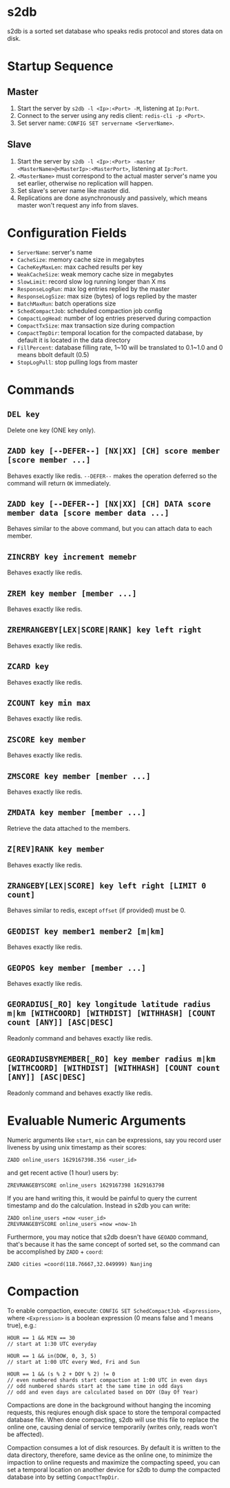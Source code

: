 # s2db
s2db is a sorted set database who speaks redis protocol and stores data on disk.

# Startup Sequence
## Master
1. Start the server by `s2db -l <Ip>:<Port> -M`, listening at `Ip:Port`.
2. Connect to the server using any redis client: `redis-cli -p <Port>`.
3. Set server name: `CONFIG SET servername <ServerName>`.

## Slave
1. Start the server by `s2db -l <Ip>:<Port> -master <MasterName>@<MasterIp>:<MasterPort>`, listening at `Ip:Port`.
2. `<MasterName>` must correspond to the actual master server's name you set earlier, otherwise no replication will happen.
3. Set slave's server name like master did.
4. Replications are done asynchronously and passively, which means master won't request any info from slaves.

# Configuration Fields
- `ServerName`: server's name
- `CacheSize`: memory cache size in megabytes
- `CacheKeyMaxLen`: max cached results per key
- `WeakCacheSize`: weak memory cache size in megabytes
- `SlowLimit`: record slow log running longer than X ms
- `ResponseLogRun`: max log entries replied by the master
- `ResponseLogSize`: max size (bytes) of logs replied by the master
- `BatchMaxRun`: batch operations size
- `SchedCompactJob`: scheduled compaction job config
- `CompactLogHead`: number of log entries preserved during compaction
- `CompactTxSize`: max transaction size during compaction
- `CompactTmpDir`: temporal location for the compacted database, by default it is located in the data directory
- `FillPercent`: database filling rate, 1~10 will be translated to 0.1~1.0 and 0 means bbolt default (0.5)
- `StopLogPull`: stop pulling logs from master

# Commands
## `DEL key`
Delete one key (ONE key only).

## `ZADD key [--DEFER--] [NX|XX] [CH] score member [score member ...]`
Behaves exactly like redis. `--DEFER--` makes the operation deferred so the command will return `OK` immediately.

## `ZADD key [--DEFER--] [NX|XX] [CH] DATA score member data [score member data ...]`
Behaves similar to the above command, but you can attach data to each member.

## `ZINCRBY key increment memebr`
Behaves exactly like redis.

## `ZREM key member [member ...]`
Behaves exactly like redis.

## `ZREMRANGEBY[LEX|SCORE|RANK] key left right`
Behaves exactly like redis.

## `ZCARD key`
Behaves exactly like redis.

## `ZCOUNT key min max`
Behaves exactly like redis.

## `ZSCORE key member`
Behaves exactly like redis.

## `ZMSCORE key member [member ...]`
Behaves exactly like redis.

## `ZMDATA key member [member ...]`
Retrieve the data attached to the members.

## `Z[REV]RANK key member`
Behaves exactly like redis.

## `ZRANGEBY[LEX|SCORE] key left right [LIMIT 0 count]`
Behaves similar to redis, except `offset` (if provided) must be 0.

## `GEODIST key member1 member2 [m|km] `
Behaves exactly like redis.

## `GEOPOS key member [member ...]`
Behaves exactly like redis.

## `GEORADIUS[_RO] key longitude latitude radius m|km [WITHCOORD] [WITHDIST] [WITHHASH] [COUNT count [ANY]] [ASC|DESC]`
Readonly command and behaves exactly like redis.

## `GEORADIUSBYMEMBER[_RO] key member radius m|km [WITHCOORD] [WITHDIST] [WITHHASH] [COUNT count [ANY]] [ASC|DESC]`
Readonly command and behaves exactly like redis.

# Evaluable Numeric Arguments
Numeric arguments like `start`, `min` can be expressions, say you record user liveness by using unix timestamp as their scores:
```
ZADD online_users 1629167398.356 <user_id>
```
and get recent active (1 hour) users by:
```
ZREVRANGEBYSCORE online_users 1629167398 1629163798
```
If you are hand writing this, it would be painful to query the current timestamp and do the calculation. Instead in s2db you can write:
```
ZADD online_users =now <user_id>
ZREVRANGEBYSCORE online_users =now =now-1h
```
Furthermore, you may notice that s2db doesn't have `GEOADD` command, that's because it has the same concept of sorted set, so the command can be accomplished by `ZADD` + `coord`:
```
ZADD cities =coord(118.76667,32.049999) Nanjing
```

# Compaction
To enable compaction, execute: `CONFIG SET SchedCompactJob <Expression>`, where `<Expression>` is a boolean expression (0 means false and 1 means true), e.g.:
```
HOUR == 1 && MIN == 30  
// start at 1:30 UTC everyday

HOUR == 1 && in(DOW, 0, 3, 5)
// start at 1:00 UTC every Wed, Fri and Sun

HOUR == 1 && (s % 2 + DOY % 2) != 0
// even numbered shards start compaction at 1:00 UTC in even days
// odd numbered shards start at the same time in odd days
// odd and even days are calculated based on DOY (Day Of Year)
```

Compactions are done in the background without hanging the incoming requests, this reqiures enough disk space to store the temporal compacted database file. When done compacting, s2db will use this file to replace the online one, causing denial of service temporarily (writes only, reads won't be affected).

Compaction consumes a lot of disk resources. By default it is written to the data directory, therefore, same device as the online one, to minimize the impaction to online requests and maximize the compacting speed, you can set a temporal location on another device for s2db to dump the compacted database into by setting `CompactTmpDir`.